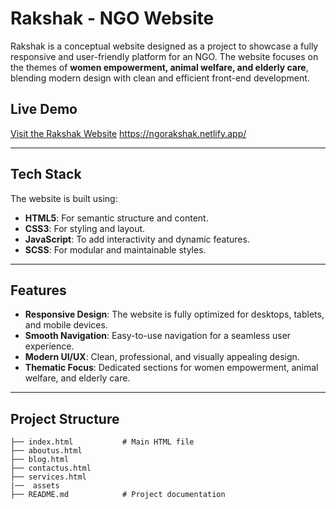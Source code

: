 # Rakshak - NGO Website 

Rakshak is a conceptual website designed as a project to showcase a fully responsive and user-friendly platform for an NGO. The website focuses on the themes of **women empowerment, animal welfare, and elderly care**, blending modern design with clean and efficient front-end development.  

##  Live Demo  
[Visit the Rakshak Website](#)   https://ngorakshak.netlify.app/

---

##  Tech Stack  

The website is built using:  
- **HTML5**: For semantic structure and content.  
- **CSS3**: For styling and layout.  
- **JavaScript**: To add interactivity and dynamic features.  
- **SCSS**: For modular and maintainable styles.  

---

##  Features  

- **Responsive Design**: The website is fully optimized for desktops, tablets, and mobile devices.  
- **Smooth Navigation**: Easy-to-use navigation for a seamless user experience.  
- **Modern UI/UX**: Clean, professional, and visually appealing design.  
- **Thematic Focus**: Dedicated sections for women empowerment, animal welfare, and elderly care.  

---

##  Project Structure  

```plaintext
├── index.html           # Main HTML file  
├── aboutus.html             
├── blog.html                  
├── contactus.html                   
├── services.html
|──  assets          
├── README.md            # Project documentation  
